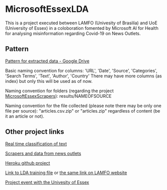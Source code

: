 # MicrosoftEssexLDA

This is a project executed between LAMFO (Univesity of Brasilía) and UoE (University of Essex) in a coloboration fomented by Microsoft AI for Health for analysing misinformation regarding Covid-19 on News Outlets. 

## Pattern

[Pattern for extracted data - Google Drive](https://docs.google.com/spreadsheets/d/1hpcQpL-gr6xjvaRqL07pfX3jDJOIG9cYnHjnQPhDY2w/edit#gid=0)

Basic naming convention for columns: 'URL', 'Date', 'Source', 'Categories', 'Search Terms', 'Text', 'Author', 'Country'
There may have more columns (as index) but only this will be used as of now.

Naming convention for folders (regarding the project [MicrosoftEssexScrapers](https://github.com/lamfo-unb/MicrosoftEssexScrapers)): results/NAMEOFSOURCE

Naming convention for the file collected (please note there may be only one file per source): "articles.csv.zip" or "articles.zip" regardless of content (be it an article or not).

## Other project links

[Real time classification of text](https://dashboard.heroku.com/apps/lamfoessex)

[Scrapers and data from news outlets](https://github.com/lamfo-unb/MicrosoftEssexScrapers)

[Heroku github project](https://github.com/lamfo-unb/MicrosoftEssexHeroku)

[Link to LDA training file](https://github.com/lamfo-unb/MicrosoftEssexLDA/blob/main/lda/lda.ipynb) or [the same link on LAMFO website](https://lamfo.unb.br/portfolio/university-of-essex-microsoft-ai-for-health-nlp-para-covid-19/)

[Project event with the Univesity of Essex](https://www.essex.ac.uk/events/2020/12/02/mm-seminar-curbing-misinformation-information-extraction-categorization-visualisation)

